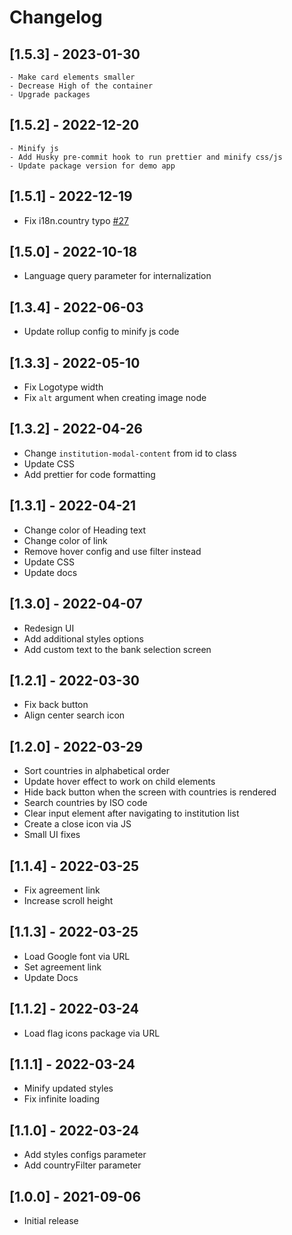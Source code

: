 # Changelog

## [1.5.3] - 2023-01-30
    - Make card elements smaller
    - Decrease High of the container
    - Upgrade packages

## [1.5.2] - 2022-12-20
    - Minify js
    - Add Husky pre-commit hook to run prettier and minify css/js
    - Update package version for demo app
## [1.5.1] - 2022-12-19

- Fix i18n.country typo [#27](https://github.com/nordigen/nordigen-bank-ui/pull/27)

## [1.5.0] - 2022-10-18

- Language query parameter for internalization

## [1.3.4] - 2022-06-03

- Update rollup config to minify js code

## [1.3.3] - 2022-05-10

- Fix Logotype width
- Fix `alt` argument when creating image node

## [1.3.2] - 2022-04-26

- Change `institution-modal-content` from id to class
- Update CSS
- Add prettier for code formatting


## [1.3.1] - 2022-04-21

- Change color of Heading text
- Change color of link
- Remove hover config and use filter instead
- Update CSS
- Update docs


## [1.3.0] - 2022-04-07

- Redesign UI
- Add additional styles options
- Add custom text to the bank selection screen


## [1.2.1] - 2022-03-30

- Fix back button
- Align center search icon


## [1.2.0] - 2022-03-29

- Sort countries in alphabetical order
- Update hover effect to work on child elements
- Hide back button when the screen with countries is rendered
- Search countries by ISO code
- Clear input element after navigating to institution list
- Create a close icon via JS
- Small UI fixes


## [1.1.4] - 2022-03-25

- Fix agreement link
- Increase scroll height


## [1.1.3] - 2022-03-25

- Load Google font via URL
- Set agreement link
- Update Docs

## [1.1.2] - 2022-03-24

- Load flag icons package via URL

## [1.1.1] - 2022-03-24

- Minify updated styles
- Fix infinite loading


## [1.1.0] - 2022-03-24

- Add styles configs parameter
- Add countryFilter parameter


## [1.0.0] - 2021-09-06

- Initial release
